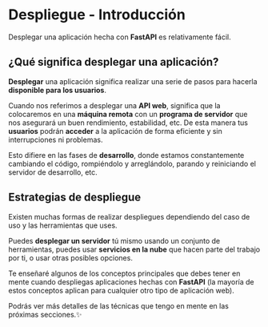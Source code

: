# Despliegue - Introducción

Desplegar una aplicación hecha con **FastAPI** es relativamente fácil.

## ¿Qué significa desplegar una aplicación?

**Desplegar** una aplicación significa realizar una serie de pasos para hacerla **disponible para los usuarios**.

Cuando nos referimos a desplegar una **API web**, significa que la colocaremos en una **máquina remota** con un **programa de servidor** que nos asegurará un buen rendimiento, estabilidad, etc.
De esta manera tus **usuarios** podrán **acceder** a la aplicación de forma eficiente y sin interrupciones ni problemas.

Esto difiere en las fases de **desarrollo**, donde estamos constantemente cambiando el código, rompiéndolo y arreglándolo, parando y reiniciando el servidor de desarrollo, etc.

## Estrategias de despliegue

Existen muchas formas de realizar despliegues dependiendo del caso de uso y las herramientas que uses.

Puedes **desplegar un servidor** tú mismo usando un conjunto de herramientas, puedes usar **servicios en la nube** que hacen parte del trabajo por ti, o usar otras posibles opciones.

Te enseñaré algunos de los conceptos principales que debes tener en mente cuando despliegas aplicaciones hechas con **FastAPI** (la mayoría de estos conceptos aplican para cualquier otro tipo de aplicación web).

Podrás ver más detalles de las técnicas que tengo en mente en las próximas secciones.✨
